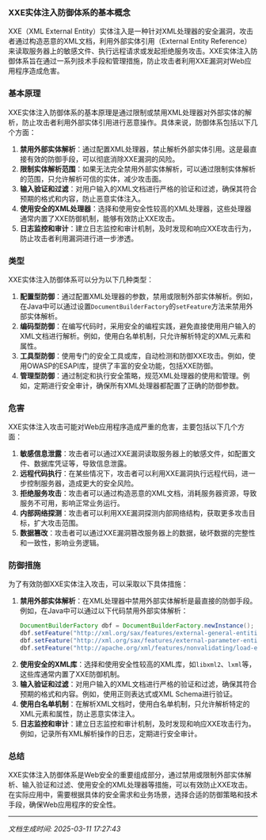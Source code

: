 ### XXE实体注入防御体系的基本概念

XXE（XML External Entity）实体注入是一种针对XML处理器的安全漏洞，攻击者通过构造恶意的XML文档，利用外部实体引用（External Entity Reference）来读取服务器上的敏感文件、执行远程请求或发起拒绝服务攻击。XXE实体注入防御体系旨在通过一系列技术手段和管理措施，防止攻击者利用XXE漏洞对Web应用程序造成危害。

### 基本原理

XXE实体注入防御体系的基本原理是通过限制或禁用XML处理器对外部实体的解析，防止攻击者利用外部实体引用进行恶意操作。具体来说，防御体系包括以下几个方面：

1. **禁用外部实体解析**：通过配置XML处理器，禁止解析外部实体引用。这是最直接有效的防御手段，可以彻底消除XXE漏洞的风险。
2. **限制实体解析范围**：如果无法完全禁用外部实体解析，可以通过限制实体解析的范围，只允许解析可信的实体，减少攻击面。
3. **输入验证和过滤**：对用户输入的XML文档进行严格的验证和过滤，确保其符合预期的格式和内容，防止恶意实体注入。
4. **使用安全的XML处理器**：选择和使用安全性较高的XML处理器，这些处理器通常内置了XXE防御机制，能够有效防止XXE攻击。
5. **日志监控和审计**：建立日志监控和审计机制，及时发现和响应XXE攻击行为，防止攻击者利用漏洞进行进一步渗透。

### 类型

XXE实体注入防御体系可以分为以下几种类型：

1. **配置型防御**：通过配置XML处理器的参数，禁用或限制外部实体解析。例如，在Java中可以通过设置`DocumentBuilderFactory`的`setFeature`方法来禁用外部实体解析。
2. **编码型防御**：在编写代码时，采用安全的编程实践，避免直接使用用户输入的XML文档进行解析。例如，使用白名单机制，只允许解析特定的XML元素和属性。
3. **工具型防御**：使用专门的安全工具或库，自动检测和防御XXE攻击。例如，使用OWASP的ESAPI库，提供了丰富的安全功能，包括XXE防御。
4. **管理型防御**：通过制定和执行安全策略，规范XML处理器的使用和管理。例如，定期进行安全审计，确保所有XML处理器都配置了正确的防御参数。

### 危害

XXE实体注入攻击可能对Web应用程序造成严重的危害，主要包括以下几个方面：

1. **敏感信息泄露**：攻击者可以通过XXE漏洞读取服务器上的敏感文件，如配置文件、数据库凭证等，导致信息泄露。
2. **远程代码执行**：在某些情况下，攻击者可以利用XXE漏洞执行远程代码，进一步控制服务器，造成更大的安全风险。
3. **拒绝服务攻击**：攻击者可以通过构造恶意的XML文档，消耗服务器资源，导致服务不可用，影响正常业务运行。
4. **内部网络探测**：攻击者可以利用XXE漏洞探测内部网络结构，获取更多攻击目标，扩大攻击范围。
5. **数据篡改**：攻击者可以通过XXE漏洞篡改服务器上的数据，破坏数据的完整性和一致性，影响业务逻辑。

### 防御措施

为了有效防御XXE实体注入攻击，可以采取以下具体措施：

1. **禁用外部实体解析**：在XML处理器中禁用外部实体解析是最直接的防御手段。例如，在Java中可以通过以下代码禁用外部实体解析：
   ```java
   DocumentBuilderFactory dbf = DocumentBuilderFactory.newInstance();
   dbf.setFeature("http://xml.org/sax/features/external-general-entities", false);
   dbf.setFeature("http://xml.org/sax/features/external-parameter-entities", false);
   dbf.setFeature("http://apache.org/xml/features/nonvalidating/load-external-dtd", false);
   ```
2. **使用安全的XML库**：选择和使用安全性较高的XML库，如`libxml2`、`lxml`等，这些库通常内置了XXE防御机制。
3. **输入验证和过滤**：对用户输入的XML文档进行严格的验证和过滤，确保其符合预期的格式和内容。例如，使用正则表达式或XML Schema进行验证。
4. **使用白名单机制**：在解析XML文档时，使用白名单机制，只允许解析特定的XML元素和属性，防止恶意实体注入。
5. **日志监控和审计**：建立日志监控和审计机制，及时发现和响应XXE攻击行为。例如，记录所有XML解析操作的日志，定期进行安全审计。

### 总结

XXE实体注入防御体系是Web安全的重要组成部分，通过禁用或限制外部实体解析、输入验证和过滤、使用安全的XML处理器等措施，可以有效防止XXE攻击。在实际应用中，需要根据具体的安全需求和业务场景，选择合适的防御策略和技术手段，确保Web应用程序的安全性。

---

*文档生成时间: 2025-03-11 17:27:43*






















